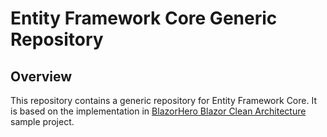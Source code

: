 # Entity Framework Core Generic Repository

## Overview

This repository contains a generic repository for Entity Framework Core. It is based on the implementation in
[BlazorHero Blazor Clean Architecture](https://github.com/blazorhero/CleanArchitecture) sample project.
